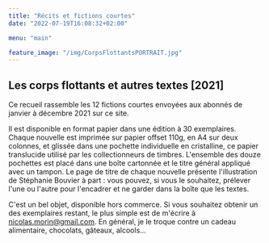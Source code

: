 ```yaml
---
title: "Récits et fictions courtes"
date: "2022-07-19T16:08:32+02:00"

menu: "main"

feature_image: "/img/CorpsFlottantsPORTRAIT.jpg"
---
```


## Les corps flottants et autres textes [2021]

Ce recueil rassemble les 12 fictions courtes envoyées aux abonnés de janvier à décembre 2021 sur ce site.

Il est disponible en format papier dans une édition à 30 exemplaires. Chaque nouvelle est imprimée sur papier offset 110g, en A4 sur deux colonnes, et glissée dans une pochette individuelle en cristalline, ce papier translucide utilisé par les collectionneurs de timbres. L'ensemble des douze pochettes est placé dans une boîte cartonnée et le titre général appliqué avec un tampon. Le page de titre de chaque nouvelle présente l'illustration de Stéphanie Bouvier à part : vous pouvez, si vous le souhaitez, prélever l'une ou l'autre pour l'encadrer et ne garder dans la boîte que les textes.

C'est un bel objet, disponible hors commerce. Si vous souhaitez obtenir un des exemplaires restant, le plus simple est de m'écrire à nicolas.morin@gmail.com. En général, je le troque contre un cadeau alimentaire, chocolats, gâteaux, alcools...
